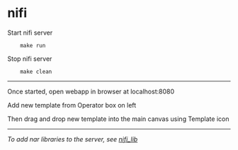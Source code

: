 # nifi


Start nifi server
    
```
    make run
```    

Stop nifi server

```
    make clean
```    
---

Once started, open webapp in browser at localhost:8080

Add new template from Operator box on left

Then drag and drop new template into the main canvas using Template icon

---

*To add nar libraries to the server, see [nifi_lib](./lib/)*
